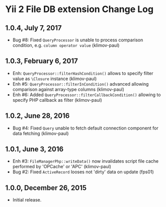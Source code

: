 Yii 2 File DB extension Change Log
==================================

1.0.4, July 7, 2017
-------------------

- Bug #8: Fixed `QueryProcessor` is unable to process comparison condition, e.g. `column operator value` (klimov-paul)


1.0.3, February 6, 2017
-----------------------

- Enh: `QueryProcessor::filterHashCondition()` allows to specify filter value as `\Closure` instance (klimov-paul)
- Enh #5: `QueryProcessor::filterInCondition()` advanced allowing comparison against array-type columns (klimov-paul)
- Enh #6: Added `QueryProcessor::filterCallbackCondition()` allowing to specify PHP callback as filter (klimov-paul)


1.0.2, June 28, 2016
--------------------

- Bug #4: Fixed `Query` unable to fetch default connection component for data fetching (klimov-paul)


1.0.1, June 3, 2016
-------------------

- Enh #3: `FileManagerPhp::writeData()` now invalidates script file cache performed by 'OPCache' or 'APC' (klimov-paul)
- Bug #2: Fixed `ActiveRecord` looses not 'dirty' data on update (fps01)


1.0.0, December 26, 2015
------------------------

- Initial release.
